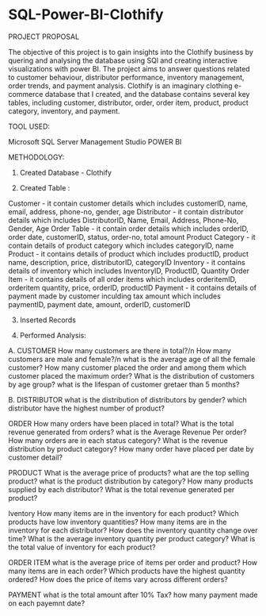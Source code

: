 # SQL-Power-BI-Clothify

PROJECT PROPOSAL

The objective of this project is to gain insights into the Clothify business by quering and analysing the database using SQl and creating interactive visualizations with power BI. The project aims to answer questions related to customer behaviour, distributor performance, inventory management, order trends, and payment analysis. 
Clothify is an imaginary clothing e-commerce database that I created, and the database contains several key tables, including customer, distributor, order, order item, product, product category, inventory, and payment. 

TOOL USED:

  Microsoft SQL Server Management Studio
  POWER BI

METHODOLOGY: 

1. Created Database - Clothify

2. Created Table :

Customer - it contain customer details which includes customerID, name, email, address, phone-no, gender, age
Distributor - it contain distributor details which includes DistributorID, Name, Email, Address, Phone-No, Gender, Age
Order Table - it contain order details which includes orderID, order date, customerID, status, order-no, total amount
Product Category - it contain details of product category which includes categoryID, name
Product - it contains details of product which includes productID, product name, description, price, distributorID, categoryID
Inventory - it contains details of inventory which includes InventoryID, ProductID, Quantity
Order Item - it contains details of all order items which includes orderitemID, orderitem quantity, price, orderID, productID
Payment - it contains details of payment made by customer inculding tax amount which includes paymentID, payment date, amount, orderID, customerID

3. Inserted Records 

4. Performed Analysis:

A. CUSTOMER
       How many customers are there in total?/n
       How many customers are male and female?/n
       what is the average age of all the female customer?
       How many customer placed the order and among them which customer placed the maximum order?
       What is the distribution of customers by age group?
       what is the lifespan of customer gretaer than 5 months?
       
B. DISTRIBUTOR
       what is the distribution of distributors by gender?
       which distributor have the highest number of product?
       
 ORDER
       How many orders have been placed in total?
       What is the total revenue generated from orders?
       what is the Average Revenue Per order?
       How many orders are in each status category?
       What is the revenue distribution by product category?
       How many order have placed per date by customer detail?
     
 PRODUCT
      What is the average price of products?
      what are the top selling product?
      what is the product distribution by category?
      How many products supplied by each distributor?
      What is the total revenue generated per product?
     
 Iventory
      How many items are in the inventory for each product?
      Which products have low inventory quantities?
      How many items are in the inventory for each distributor?
      How does the inventory quantity change over time?
      What is the average inventory quantity per product category?
      What is the total value of inventory for each product?
      
 ORDER ITEM
      what is the average price of items per order and product?
      How many items are in each order?
      Which products have the highest quantity ordered?
      How does the price of items vary across different orders?
      
 PAYMENT
      what is the total amount after 10% Tax?
      how many payment made on each payemnt date?
